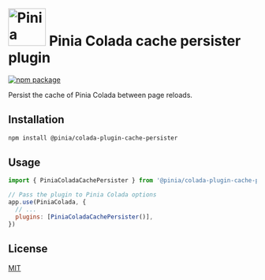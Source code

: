 <h1>
  <img height="76" src="https://github.com/posva/pinia-colada/assets/664177/02011637-f94d-4a35-854a-02f7aed86a3c" alt="Pinia Colada logo">
  Pinia Colada cache persister plugin
</h1>

<a href="https://npmjs.com/package/@pinia/colada-plugin-retry">
  <img src="https://badgen.net/npm/v/@pinia/colada-plugin-retry/latest" alt="npm package">
</a>

Persist the cache of Pinia Colada between page reloads.

## Installation

```sh
npm install @pinia/colada-plugin-cache-persister
```

## Usage

```js
import { PiniaColadaCachePersister } from '@pinia/colada-plugin-cache-persister'

// Pass the plugin to Pinia Colada options
app.use(PiniaColada, {
  // ...
  plugins: [PiniaColadaCachePersister()],
})
```

## License

[MIT](http://opensource.org/licenses/MIT)
